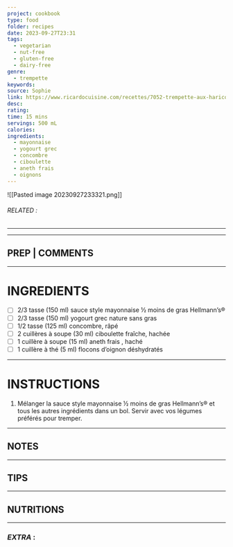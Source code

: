 ```yaml
---
project: cookbook
type: food
folder: recipes
date: 2023-09-27T23:31
tags:
  - vegetarian
  - nut-free
  - gluten-free
  - dairy-free
genre:
  - trempette
keywords: 
source: Sophie
link: https://www.ricardocuisine.com/recettes/7052-trempette-aux-haricots-et-aux-artichauts#.VvBYfjuw9WU.mailto
desc: 
rating: 
time: 15 mins
servings: 500 mL
calories: 
ingredients:
  - mayonnaise
  - yogourt grec
  - concombre
  - ciboulette
  - aneth frais
  - oignons
---
```


![[Pasted image 20230927233321.png]]
###### *RELATED* : 
---


---
## PREP | COMMENTS



---
# INGREDIENTS

- [ ] 2/3 tasse (150 ml) sauce style mayonnaise ½ moins de gras Hellmann’s®
- [ ] 2/3 tasse (150 ml) yogourt grec nature sans gras
- [ ] 1/2 tasse (125 ml) concombre, râpé
- [ ] 2 cuillères à soupe (30 ml) ciboulette fraîche, hachée
- [ ] 1 cuillère à soupe (15 ml) aneth frais , haché
- [ ] 1 cuillère à thé (5 ml) flocons d’oignon déshydratés

---
# INSTRUCTIONS

1. Mélanger la sauce style mayonnaise ½ moins de gras Hellmann’s® et tous les autres ingrédients dans un bol. Servir avec vos légumes préférés pour tremper.

---
## NOTES



---
## TIPS



---
## NUTRITIONS



---
### *EXTRA* :



